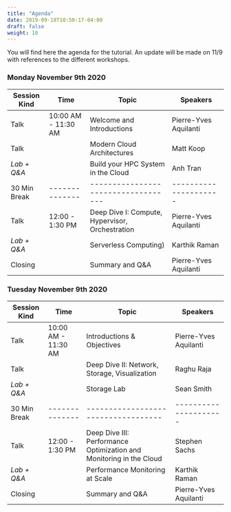 ```yaml
---
title: "Agenda"
date: 2019-09-18T10:50:17-04:00
draft: false
weight: 10
---
```


You will find here the agenda for the tutorial. An update will be made on 11/9 with references to the different workshops.

### Monday November 9th 2020

| Session Kind | Time             | Topic                                           | Speakers              |
|--------------|------------------|-------------------------------------------------|-----------------------|
| Talk         | 10:00 AM - 11:30 AM    | Welcome and Introductions                       | Pierre-Yves Aquilanti |
| Talk         |      | Modern Cloud Architectures         | Matt Koop             |
| *Lab + Q&A*         |  | Build your HPC System in the Cloud   | Anh Tran              |
| 30 Min Break | --------------   | -----------------------------------             | --------------------- |
| Talk         |  12:00 - 1:30 PM  | Deep Dive I: Compute, Hypervisor, Orchestration | Pierre-Yves Aquilanti |
| *Lab + Q&A*  |      | Serverless Computing)                            | Karthik Raman         |
| Closing      |   | Summary and Q&A                                 | Pierre-Yves Aquilanti |


### Tuesday November 9th 2020

| Session Kind | Time              | Topic                                                               | Speakers              |
|--------------|-------------------|---------------------------------------------------------------------|-----------------------|
| Talk         | 10:00 AM - 11:30 AM          | Introductions & Objectives                                          | Pierre-Yves Aquilanti |
| Talk         |  | Deep Dive II: Network, Storage, Visualization                       | Raghu Raja            |
| *Lab + Q&A*    |  | Storage Lab                                           | Sean Smith            |
| 30 Min Break | --------------    | -----------------------------------                                 | --------------------- |
| Talk         | 12:00 - 1:30 PM | Deep Dive III: Performance Optimization and Monitoring in the Cloud | Stephen Sachs         |
| *Lab + Q&A*   |   | Performance Monitoring at Scale            | Karthik Raman         |
| Closing      |   | Summary and Q&A                                                     | Pierre-Yves Aquilanti |
